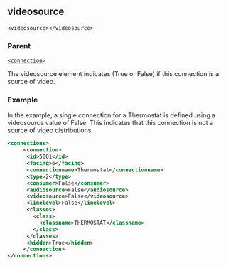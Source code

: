 ## videosource

`<videosource></videosource>`


### Parent

[`<connection>`][1]


The videosource element indicates (True or False) if this connection is a source of video. 


### Example

In the example, a single connection for a Thermostat is defined using a videosource value of False.  This indicates that this connection is not a source of video distributions.  

```xml
<connections>
     <connection>      
	  <id>5001</id>
      <facing>6</facing>
      <connectionname>Thermostat</connectionname>
      <type>2</type>
      <consumer>False</consumer>
      <audiosource>False</audiosource>
      <videosource>False</videosource>
      <linelevel>False</linelevel>
      <classes>
        <class>
          <classname>THERMOSTAT</classname>
        </class>
      </classes>
      <hidden>True</hidden>
     </connection>
</connections>
```





[1]:	https://snap-one.github.io/docs-driverworks-xml/#connections-xml-connection
